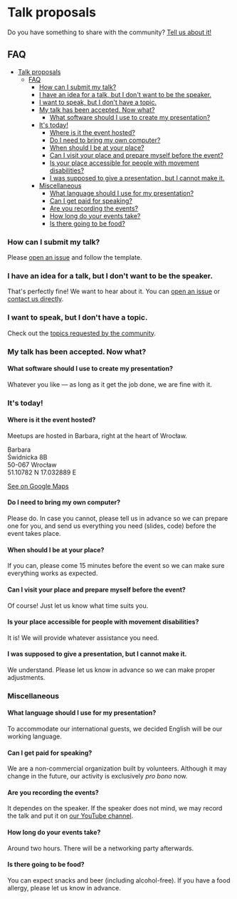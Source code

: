 # Talk proposals

Do you have something to share with the community? [Tell us about it!](https://github.com/WrocTypeScript/talks/issues/new/choose)

## FAQ

<!-- TOC depthFrom:3 depthTo:4 -->

- [Talk proposals](#talk-proposals)
  - [FAQ](#faq)
    - [How can I submit my talk?](#how-can-i-submit-my-talk)
    - [I have an idea for a talk, but I don't want to be the speaker.](#i-have-an-idea-for-a-talk-but-i-dont-want-to-be-the-speaker)
    - [I want to speak, but I don't have a topic.](#i-want-to-speak-but-i-dont-have-a-topic)
    - [My talk has been accepted. Now what?](#my-talk-has-been-accepted-now-what)
      - [What software should I use to create my presentation?](#what-software-should-i-use-to-create-my-presentation)
    - [It's today!](#its-today)
      - [Where is it the event hosted?](#where-is-it-the-event-hosted)
      - [Do I need to bring my own computer?](#do-i-need-to-bring-my-own-computer)
      - [When should I be at your place?](#when-should-i-be-at-your-place)
      - [Can I visit your place and prepare myself before the event?](#can-i-visit-your-place-and-prepare-myself-before-the-event)
      - [Is your place accessible for people with movement disabilities?](#is-your-place-accessible-for-people-with-movement-disabilities)
      - [I was supposed to give a presentation, but I cannot make it.](#i-was-supposed-to-give-a-presentation-but-i-cannot-make-it)
    - [Miscellaneous](#miscellaneous)
      - [What language should I use for my presentation?](#what-language-should-i-use-for-my-presentation)
      - [Can I get paid for speaking?](#can-i-get-paid-for-speaking)
      - [Are you recording the events?](#are-you-recording-the-events)
      - [How long do your events take?](#how-long-do-your-events-take)
      - [Is there going to be food?](#is-there-going-to-be-food)

<!-- /TOC -->

### How can I submit my talk?

Please [open an issue](https://github.com/WrocTypeScript/talks/issues/new/choose) and follow the template.

### I have an idea for a talk, but I don't want to be the speaker.

That's perfectly fine! We want to hear about it. You can
[open an issue](https://github.com/WrocTypeScript/talks/issues/new/choose)
or [contact us directly](mailto:hello@typescript.community?subject=Idea%20for%20a%20talk).

### I want to speak, but I don't have a topic.

Check out the [topics requested by the community](https://github.com/WrocTypeScript/talks/labels/Up%20for%20grabs).

### My talk has been accepted. Now what?

#### What software should I use to create my presentation?

Whatever you like — as long as it get the job done, we are fine with it.

### It's today!

#### Where is it the event hosted?

Meetups are hosted in Barbara, right at the heart of Wrocław.

Barbara  
Świdnicka 8B  
50-067 Wrocław  
51.10782 N 17.032889 E  

[See on Google Maps](https://goo.gl/maps/h4XqNuX5Tw45WXmk9)  

#### Do I need to bring my own computer?

Please do. In case you cannot, please tell us in advance so we can prepare one for you, and send us
everything you need (slides, code) before the event takes place.

#### When should I be at your place?

If you can, please come 15 minutes before the event so we can make sure everything works as
expected.

#### Can I visit your place and prepare myself before the event?

Of course! Just let us know what time suits you.

#### Is your place accessible for people with movement disabilities?

It is! We will provide whatever assistance you need.

#### I was supposed to give a presentation, but I cannot make it.

We understand. Please let us know in advance so we can make proper adjustments.

### Miscellaneous

#### What language should I use for my presentation?

To accommodate our international guests, we decided English will be our working language.

#### Can I get paid for speaking?

We are a non-commercial organization built by volunteers. Although it may change in the future, our
activity is exclusively _pro bono_ now.

#### Are you recording the events?

It dependes on the speaker. If the speaker does not mind, we may record the talk and put it on [our YouTube channel](https://www.youtube.com/channel/UC92_BcNwy2Y7u3yaM5N8SLg).

#### How long do your events take?

Around two hours. There will be a networking party afterwards.

#### Is there going to be food?

You can expect snacks and beer (including alcohol-free). If you have a food allergy, please let us
know in advance.
